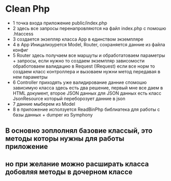 # Clean Php

- 1 точка входа приложение public/index.php
- 2 здесь все запросы перенапровляются на файл index.php с помошю .htaccess
- 3 создается экзепляр класса App в единством экземпляре
- 4 в App Иницализурется Model, Router, сохраняется данние из файла конфиг 
- 5 Router здесь получаем все маршуты и обработатоваем параметры + запросы, 
если нужно то создаем экземпляр зависомости обработоваем валидацию в Request (IRequest)
если все норм то создаем класс контроллера и вызоваем нужни метод передавая в нем параметры
- 6 Controller приходять уже валидирование данние спомошю зависимую класса
здесь есть два решение, первый мне все даем в HTML документ, второе JSON данных
для JSON данных есть класс JsonResource который переборозует данние в json
- 7 данние мыберем из Model 
- 8 в приложение исползуется ReadBinPhp библиатека для работы с базы данных + dumper из Symphony


## В основно зоплолнял базовие классый, это методы которы нужны для работы приложение
## но при желание можно расширать класса добовляя методы в дочерном классе
